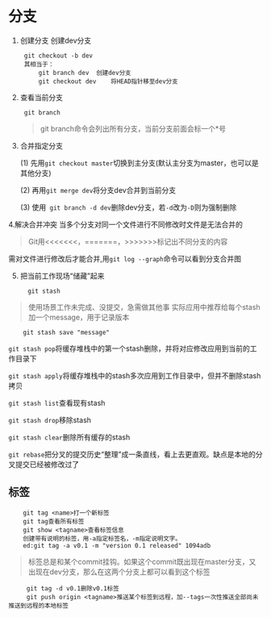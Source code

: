 # 分支
1. 创建分支
创建dev分支

        git checkout -b dev
        其相当于：
            git branch dev  创建dev分支
            git checkout dev    将HEAD指针移至dev分支

2. 查看当前分支

        git branch

    >git branch命令会列出所有分支，当前分支前面会标一个*号

3. 合并指定分支

    (1) 先用`git checkout master`切换到主分支(默认主分支为master，也可以是其他分支)

    (2) 再用`git merge dev`将分支dev合并到当前分支

    (3) 使用` git branch -d dev`删除dev分支，若`-d`改为`-D`则为强制删除

4.解决合并冲突
当多个分支对同一个文件进行不同修改时文件是无法合并的
> Git用<<<<<<<，=======，>>>>>>>标记出不同分支的内容

需对文件进行修改后才能合并,用`git log --graph`命令可以看到分支合并图

5. 把当前工作现场“储藏”起来
         
         git stash

> 使用场景工作未完成、没提交，急需做其他事
> 实际应用中推荐给每个stash加一个message，用于记录版本

        git stash save "message"

`git stash pop`将缓存堆栈中的第一个stash删除，并将对应修改应用到当前的工作目录下

`git stash apply`将缓存堆栈中的stash多次应用到工作目录中，但并不删除stash拷贝

`git stash list`查看现有stash

`git stash drop`移除stash

`git stash clear`删除所有缓存的stash

`git rebase`把分叉的提交历史“整理”成一条直线，看上去更直观。缺点是本地的分叉提交已经被修改过了

## 标签

        git tag <name>打一个新标签
        git tag查看所有标签
        git show <tagname>查看标签信息
        创建带有说明的标签，用-a指定标签名，-m指定说明文字。
        ed:git tag -a v0.1 -m "version 0.1 released" 1094adb

> 标签总是和某个commit挂钩。如果这个commit既出现在master分支，又出现在dev分支，那么在这两个分支上都可以看到这个标签

         git tag -d v0.1删除v0.1标签
         git push origin <tagname>推送某个标签到远程，加--tags一次性推送全部尚未推送到远程的本地标签
